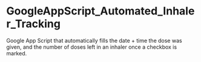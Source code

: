 # GoogleAppScript_Automated_Inhaler_Tracking
Google App Script that automatically fills the date + time the dose was given, and the number of doses left in an inhaler once a checkbox is marked.
